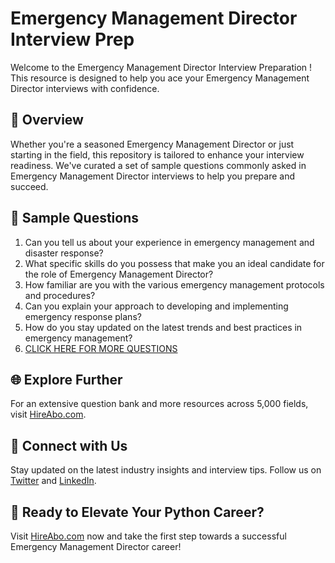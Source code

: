 # Emergency Management Director Interview Prep

Welcome to the Emergency Management Director Interview Preparation ! This resource is designed to help you ace your Emergency Management Director interviews with confidence.

## 🚀 Overview

Whether you're a seasoned Emergency Management Director or just starting in the field, this repository is tailored to enhance your interview readiness. We've curated a set of sample questions commonly asked in Emergency Management Director interviews to help you prepare and succeed.

## 📝 Sample Questions

1. Can you tell us about your experience in emergency management and disaster response?
2. What specific skills do you possess that make you an ideal candidate for the role of Emergency Management Director?
3. How familiar are you with the various emergency management protocols and procedures?
4. Can you explain your approach to developing and implementing emergency response plans?
5. How do you stay updated on the latest trends and best practices in emergency management?
6. [CLICK HERE FOR MORE QUESTIONS](https://hireabo.com/job/9_1_17/Emergency%20Management%20Director)

## 🌐 Explore Further

For an extensive question bank and more resources across 5,000 fields, visit [HireAbo.com](https://www.hireabo.com).

## 📱 Connect with Us

Stay updated on the latest industry insights and interview tips. Follow us on [Twitter](https://twitter.com/hireabo) and [LinkedIn](https://www.linkedin.com/in/hire-abo-3609972a8/).

## 🚀 Ready to Elevate Your Python Career?

Visit [HireAbo.com](https://www.hireabo.com) now and take the first step towards a successful Emergency Management Director career!